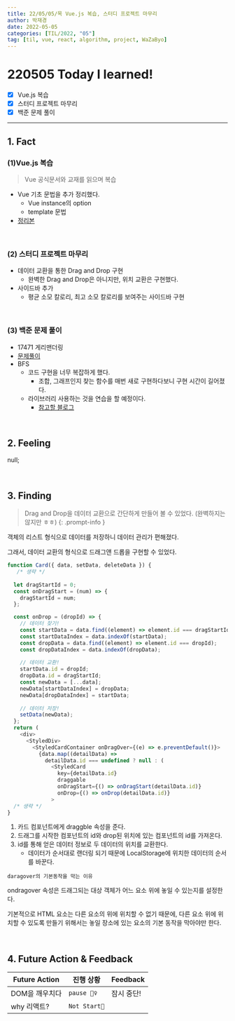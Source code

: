 ```yaml
---
title: 22/05/05/목 Vue.js 복습, 스터디 프로젝트 마무리
author: 박재경
date: 2022-05-05
categories: [TIL/2022, "05"]
tag: [til, vue, react, algorithm, project, WaZaByo]
---
```


# 220505 Today I learned!

- [x] Vue.js 복습
- [x] 스터디 프로젝트 마무리
- [x] 백준 문제 풀이 

---

## 1. Fact 

### (1)Vue.js 복습

> Vue 공식문서와 교재를 읽으며 복습

- Vue 기초 문법을 추가 정리했다.
  - Vue instance의 option
  -  template 문법
- [정리본](https://github.com/JaeKP/Study/blob/master/web/JS/vue/Vue_%EA%B8%B0%EC%B4%88.md)

<br>

### (2) 스터디 프로젝트 마무리

- 데이터 교환을 통한 Drag and Drop 구현
  - 완벽한 Drag and Drop은 아니지만, 위치 교환은 구현했다. 
- 사이드바 추가
  - 평균 소모 칼로리, 최고 소모 칼로리를 보여주는 사이드바 구현

<br>

### (3) 백준 문제 풀이

- 17471 게리맨더링
- [문제풀이](https://github.com/JaeKP/Study/tree/master/algorithm/1%EC%9D%BC1%EC%95%8C%EA%B3%A0/05%EC%9B%94/0505)
- BFS
  - 코드 구현을 너무 복잡하게 했다.
    - 조합, 그래프인지 찾는 함수를 매번 새로 구현하다보니 구현 시간이 길어졌다.  
  - 라이브러리 사용하는 것을 연습을 할 예정이다.
    - [참고할 블로그](https://uni2237.tistory.com/56)

<br>

## 2. Feeling

null;

<br>

## 3. Finding 

> Drag and Drop을 데이터 교환으로 간단하게 만들어 볼 수 있었다. 
> (완벽하지는 않지만 ㅎㅎ)
{: .prompt-info }

객체의 리스트 형식으로 데이터를 저장하니 데이터 관리가 편해졌다.

그래서, 데이터 교환의 형식으로 드래그앤 드롭을 구현할 수 있었다.

```javascript
function Card({ data, setData, deleteData }) {
   /* 생략 */
  
  let dragStartId = 0;
  const onDragStart = (num) => {
    dragStartId = num;
  };

  const onDrop = (dropId) => {
    // 데이터 찾기!
    const startData = data.find((element) => element.id === dragStartId);
    const startDataIndex = data.indexOf(startData);
    const dropData = data.find((element) => element.id === dropId);
    const dropDataIndex = data.indexOf(dropData);
      
    // 데이터 교환!
    startData.id = dropId;
    dropData.id = dragStartId;
    const newData = [...data];
    newData[startDataIndex] = dropData;
    newData[dropDataIndex] = startData;
    
    // 데이터 저장!   
    setData(newData);
  };
  return (
    <div>
      <StyledDiv>
        <StyledCardContainer onDragOver={(e) => e.preventDefault()}>
          {data.map((detailData) =>
            detailData.id === undefined ? null : (
              <StyledCard
                key={detailData.id}
                draggable
                onDragStart={() => onDragStart(detailData.id)}
                onDrop={() => onDrop(detailData.id)}
              >
  /* 생략 */
}
```

1. 카드 컴포넌트에게 draggble 속성을 준다.
2. 드래그를 시작한 컴포넌트의 id와 drop된 위치에 있는 컴포넌트의 id를 가져온다.
3. id를 통해 얻은 데이터 정보로 두 데이터의 위치를 교환한다.
   - 데이터가 순서대로 랜더링 되기 때문에 LocalStorage에 위치한 데이터의 순서를 바꾼다.



`daragover의 기본동작을 막는 이유`

ondragover 속성은 드래그되는 대상 객체가 어느 요소 위에 놓일 수 있는지를 설정한다.

기본적으로 HTML 요소는 다른 요소의 위에 위치할 수 없기 때문에, 다른 요소 위에 위치할 수 있도록 만들기 위해서는 놓일 장소에 있는 요소의 기본 동작을 막아야만 한다.

<br>

## 4. Future Action & Feedback

| Future Action  | 진행 상황    | Feedback   |
| -------------- | ------------ | ---------- |
| DOM을 깨우치다 | `pause 🤦‍♀️`   | 잠시 중단! |
| why 리액트?    | `Not Start🌙` |            |

<br>
